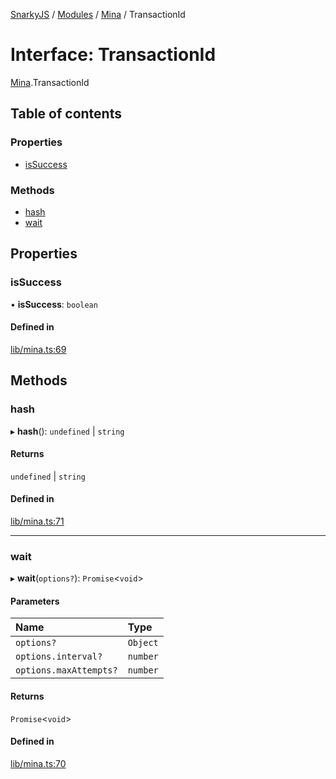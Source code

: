 [SnarkyJS](../README.md) / [Modules](../modules.md) / [Mina](../modules/Mina.md) / TransactionId

# Interface: TransactionId

[Mina](../modules/Mina.md).TransactionId

## Table of contents

### Properties

- [isSuccess](Mina.TransactionId.md#issuccess)

### Methods

- [hash](Mina.TransactionId.md#hash)
- [wait](Mina.TransactionId.md#wait)

## Properties

### isSuccess

• **isSuccess**: `boolean`

#### Defined in

[lib/mina.ts:69](https://github.com/o1-labs/snarkyjs/blob/79a90a2/src/lib/mina.ts#L69)

## Methods

### hash

▸ **hash**(): `undefined` \| `string`

#### Returns

`undefined` \| `string`

#### Defined in

[lib/mina.ts:71](https://github.com/o1-labs/snarkyjs/blob/79a90a2/src/lib/mina.ts#L71)

___

### wait

▸ **wait**(`options?`): `Promise`<`void`\>

#### Parameters

| Name | Type |
| :------ | :------ |
| `options?` | `Object` |
| `options.interval?` | `number` |
| `options.maxAttempts?` | `number` |

#### Returns

`Promise`<`void`\>

#### Defined in

[lib/mina.ts:70](https://github.com/o1-labs/snarkyjs/blob/79a90a2/src/lib/mina.ts#L70)

